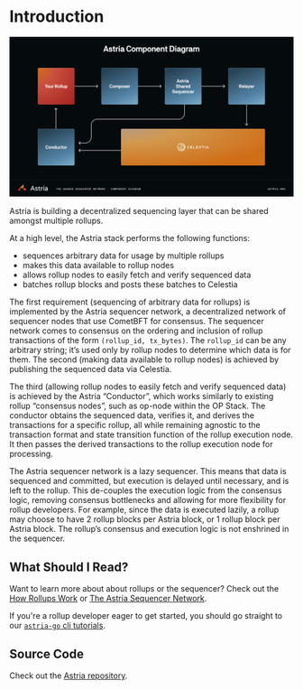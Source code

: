 # Introduction

![Astria Architecture](./assets/astria-architecture.png)

Astria is building a decentralized sequencing layer that can be shared amongst
multiple rollups.

At a high level, the Astria stack performs the following functions:

* sequences arbitrary data for usage by multiple rollups
* makes this data available to rollup nodes
* allows rollup nodes to easily fetch and verify sequenced data
* batches rollup blocks and posts these batches to Celestia

The first requirement (sequencing of arbitrary data for rollups) is implemented
by the Astria sequencer network, a decentralized network of sequencer nodes that
use CometBFT for consensus. The sequencer network comes to consensus on the
ordering and inclusion of rollup transactions of the form `(rollup_id,
tx_bytes)`. The `rollup_id` can be any arbitrary string; it’s used only by
rollup nodes to determine which data is for them. The second (making data
available to rollup nodes) is achieved by publishing the sequenced data via
Celestia.

The third (allowing rollup nodes to easily fetch and verify sequenced data) is
achieved by the Astria “Conductor”, which works similarly to existing rollup
“consensus nodes”, such as op-node within the OP Stack. The conductor obtains
the sequenced data, verifies it, and derives the transactions for a specific
rollup, all while remaining agnostic to the transaction format and state
transition function of the rollup execution node. It then passes the derived
transactions to the rollup execution node for processing.

The Astria sequencer network is a lazy sequencer. This means that data is
sequenced and committed, but execution is delayed until necessary, and is left
to the rollup. This de-couples the execution logic from the consensus logic,
removing consensus bottlenecks and allowing for more flexibility for rollup
developers. For example, since the data is executed lazily, a rollup may choose
to have 2 rollup blocks per Astria block, or 1 rollup block per Astria block.
The rollup’s consensus and execution logic is not enshrined in the sequencer.

## What Should I Read?

Want to learn more about about rollups or the sequencer? Check out the [How
Rollups Work](/overview/how-rollups-work) or [The Astria Sequencer
Network](/overview/the-astria-sequencer-network).

If you're a rollup developer eager to get started, you should go straight to our
[`astria-go` cli tutorials](../developer/astria-go/astria-go-installation.md).

## Source Code

Check out the [Astria repository](https://github.com/astriaorg/astria).
